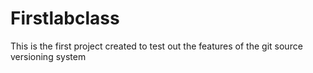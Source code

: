 # Firstlabclass
This is the first project created to test out the features of the git source versioning system
